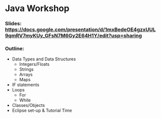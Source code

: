 # Java Workshop

### Slides: https://docs.google.com/presentation/d/1mxBedeOE4gzxUUL9qmRV7myKUy_GFsN7M6Gy2E64H1Y/edit?usp=sharing

### Outline: 
- Data Types and Data Structures
  - Integers/Floats
  - Strings
  - Arrays
  - Maps
- IF statements
- Loops
  - For
  - While
- Classes/Objects
- Eclipse set-up & Tutorial Time
